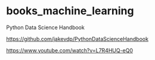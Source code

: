 # books_machine_learning

Python Data Science Handbook

https://github.com/jakevdp/PythonDataScienceHandbook

https://www.youtube.com/watch?v=L7R4HUQ-eQ0

